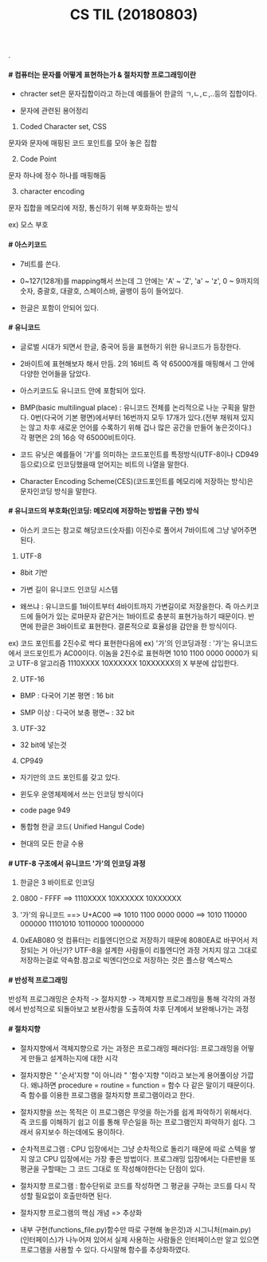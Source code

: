 ﻿---
layout: post
title: "CS TIL (20180803)"
tags: [Computer Science]
comments: true
---

.

#### # 컴퓨터는 문자를 어떻게 표현하는가 & 절차지향 프로그래밍이란

- chracter set은 문자집합이라고 하는데 예를들어 한글의 ㄱ,ㄴ,ㄷ,..등의 집합이다.


- 문자에 관련된 용어정리

1) Coded Character set, CSS

문자와 문자에 매핑된 코드 포인트를 모아 놓은 집합

2) Code Point

문자 하나에 정수 하나를 매핑해둠

3) character encoding

문자 집합을 메모리에 저장, 통신하기 위해 부호화하는 방식

ex) 모스 부호

#### # 아스키코드

- 7비트를 쓴다.


- 0~127(128개)를 mapping해서 쓰는데 그 안에는 'A' ~ 'Z', 'a' ~ 'z', 0 ~ 9까지의 숫자, 중괄호, 대괄호, 스페이스바, 골뱅이 등이 들어있다.


- 한글은 포함이 안되어 있다.

#### # 유니코드

- 글로벌 시대가 되면서 한글, 중국어 등을 표현하기 위한 유니코드가 등장한다.

- 2바이트에 표현해보자 해서 만듬. 2의 16비트 즉 약 65000개를 매핑해서 그 안에 다양한 언어들을 담았다.


- 아스키코드도 유니코드 안에 포함되어 있다.


- BMP(basic multilingual place) : 유니코드 전체를 논리적으로 나눈 구획을 말한다. 0번(다국어 기본 평면)에서부터 16번까지 모두 17개가 있다.(전부 채워져 있지는 않고 차후 새로운 언어를 수록하기 위해 겁나 많은 공간을 만들어 놓은것이다.) 각 평면은 2의 16승 약 65000비트이다.


- 코드 유닛은 예를들어 '가'를 의미하는 코드포인트를 특정방식(UTF-8이나 CD949등으로)으로 인코딩했을때 얻어지는 비트의 나열을 말한다.


- Character Encoding Scheme(CES)(코드포인트를 메모리에 저장하는 방식)은 문자인코딩 방식을 말한다.

#### # 유니코드의 부호화(인코딩: 메모리에 저장하는 방법을 구현) 방식

 - 아스키 코드는 참고로 해당코드(숫자를) 이진수로 풀어서 7바이트에 그냥 넣어주면 된다.


1) UTF-8 


- 8bit 기반


- 가변 길이 유니코드 인코딩 시스템


- 왜쓰냐 : 유니코드를 1바이트부터 4바이트까지 가변길이로 저장을한다. 즉 아스키코드에 들어가 있는 로마문자 같은거는 1바이트로 충분히 표현가능하기 때문이다. 반면에 한글은 3바이트로 표현한다. 결론적으로 효율성을 감안을 한 방식이다.


ex) 코드 포인트를 2진수로 싹다 표현한다음에 ex) '가'의 인코딩과정 : '가'는 유니코드에서 코드포인트가 AC00이다. 이놈을 2진수로 표현하면 1010 1100 0000 0000가 되고 UTF-8 알고리즘 1110XXXX 10XXXXXX 10XXXXXX의 X 부분에 삽입한다.


2) UTF-16

- BMP : 다국어 기본 평면 : 16 bit


- SMP 이상 : 다국어 보충 평면~ : 32 bit	

3) UTF-32

- 32 bit에 넣는것

4) CP949

- 자기만의 코드 포인트를 갖고 있다.


- 윈도우 운영체제에서 쓰는 인코딩 방식이다


- code page 949


- 통합형 한글 코드( Unified Hangul Code)


- 현대의 모든 한글 수용

#### # UTF-8 구조에서 유니코드 '가'의 인코딩 과정

1) 한글은 3 바이트로 인코딩

2) 0800 - FFFF ==> 1110XXXX 10XXXXXX 10XXXXXX

3) '가'의 유니코드 ==> U+AC00 ==> 1010 1100 0000 0000 ==> 1010 110000 000000
11101010 10110000 10000000

4)  0xEAB080
엇 컴퓨터는 리틀엔디언으로 저장하기 때문에 8080EA로 바꾸어서 저장되는 거 아닌가?
UTF-8을 설계한 사람들이 리틀엔디언 과정 거치지 않고 그대로 저장하는걸로 약속함.참고로 빅엔디언으로 저장하는 것은 플스랑 엑스박스

#### # 반성적 프로그래밍

반성적 프로그래밍은 순차적 -> 절차지향 -> 객체지향 프로그래밍을 통해 각각의 과정에서 반성적으로 되돌아보고 보완사항을 도출하여 차후 단계에서 보완해나가는 과정

#### # 절차지향

- 절차지향에서 객체지향으로 가는 과정은 프로그래밍 패러다임: 프로그래밍을 어떻게 만들고 설계하는지에 대한 시각


- 절차지향은 " '순서'지향 "이 아니라 " '함수'지향 "이라고 보는게 용어풀이상 가깝다. 왜냐하면 procedure = routine = function = 함수 다 같은 말이기 때문이다. 즉 함수를 이용한 프로그램을 절차지향 프로그램이라고 한다.


- 절차지향을 쓰는 목적은 이 프로그램은 무엇을 하는가를 쉽게 파악하기 위해서다. 즉 코드를 이해하기 쉽고 이를 통해 무슨일을 하는 프로그램인지 파악하기 쉽다. 그래서 유지보수 하는데에도 용이하다.



- 순차적프로그램 :  CPU 입장에서는 그냥 순차적으로 돌리기 때문에 따로 스텍을 쌓지 않고 CPU 입장에서는 가장 좋은 방법이다. 프로그래밍 입장에서는 다른반을 또 평균을 구할때는 그 코드 그대로 또 작성해야한다는 단점이 있다.


- 절차지향 프로그램 : 함수단위로 코드를 작성하면 그 평균을 구하는 코드를 다시 작성할 필요없이 호출만하면 된다.


- 절차지향 프로그램의 핵심 개념 => 추상화 


- 내부 구현(functions_file.py)함수만 따로 구현해 놓은것)과 시그니처(main.py)(인터페이스)가 나누어져 있어서 실제 사용하는 사람들은 인터페이스만 알고 있으면 프로그램을 사용할 수 있다. 다시말해 함수를 추상화하였다.
